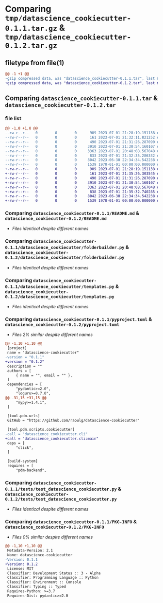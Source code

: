 # Comparing `tmp/datascience_cookiecutter-0.1.1.tar.gz` & `tmp/datascience_cookiecutter-0.1.2.tar.gz`

## filetype from file(1)

```diff
@@ -1 +1 @@
-gzip compressed data, was "datascience_cookiecutter-0.1.1.tar", last modified: Sat Jul  1 21:32:35 2023, max compression
+gzip compressed data, was "datascience_cookiecutter-0.1.2.tar", last modified: Sat Jul  1 21:35:32 2023, max compression
```

## Comparing `datascience_cookiecutter-0.1.1.tar` & `datascience_cookiecutter-0.1.2.tar`

### file list

```diff
@@ -1,8 +1,8 @@
--rw-r--r--   0        0        0      909 2023-07-01 21:28:19.151138 datascience_cookiecutter-0.1.1/README.md
--rw-r--r--   0        0        0      161 2023-07-01 21:32:11.821252 datascience_cookiecutter-0.1.1/datascience_cookiecutter/__init__.py
--rw-r--r--   0        0        0      490 2023-07-01 21:31:26.287090 datascience_cookiecutter-0.1.1/datascience_cookiecutter/cli.py
--rw-r--r--   0        0        0     3910 2023-07-01 21:30:54.160107 datascience_cookiecutter-0.1.1/datascience_cookiecutter/folderbuilder.py
--rw-r--r--   0        0        0     3363 2023-07-01 20:48:08.567048 datascience_cookiecutter-0.1.1/datascience_cookiecutter/templates.py
--rw-r--r--   0        0        0      833 2023-07-01 21:32:35.286332 datascience_cookiecutter-0.1.1/pyproject.toml
--rw-r--r--   0        0        0     8042 2023-06-30 22:34:34.542238 datascience_cookiecutter-0.1.1/tests/test_datascience_cookiecutter.py
--rw-r--r--   0        0        0     1539 1970-01-01 00:00:00.000000 datascience_cookiecutter-0.1.1/PKG-INFO
+-rw-r--r--   0        0        0      909 2023-07-01 21:28:19.151138 datascience_cookiecutter-0.1.2/README.md
+-rw-r--r--   0        0        0      161 2023-07-01 21:35:26.303545 datascience_cookiecutter-0.1.2/datascience_cookiecutter/__init__.py
+-rw-r--r--   0        0        0      490 2023-07-01 21:31:26.287090 datascience_cookiecutter-0.1.2/datascience_cookiecutter/cli.py
+-rw-r--r--   0        0        0     3910 2023-07-01 21:30:54.160107 datascience_cookiecutter-0.1.2/datascience_cookiecutter/folderbuilder.py
+-rw-r--r--   0        0        0     3363 2023-07-01 20:48:08.567048 datascience_cookiecutter-0.1.2/datascience_cookiecutter/templates.py
+-rw-r--r--   0        0        0      838 2023-07-01 21:35:32.740285 datascience_cookiecutter-0.1.2/pyproject.toml
+-rw-r--r--   0        0        0     8042 2023-06-30 22:34:34.542238 datascience_cookiecutter-0.1.2/tests/test_datascience_cookiecutter.py
+-rw-r--r--   0        0        0     1539 1970-01-01 00:00:00.000000 datascience_cookiecutter-0.1.2/PKG-INFO
```

### Comparing `datascience_cookiecutter-0.1.1/README.md` & `datascience_cookiecutter-0.1.2/README.md`

 * *Files identical despite different names*

### Comparing `datascience_cookiecutter-0.1.1/datascience_cookiecutter/folderbuilder.py` & `datascience_cookiecutter-0.1.2/datascience_cookiecutter/folderbuilder.py`

 * *Files identical despite different names*

### Comparing `datascience_cookiecutter-0.1.1/datascience_cookiecutter/templates.py` & `datascience_cookiecutter-0.1.2/datascience_cookiecutter/templates.py`

 * *Files identical despite different names*

### Comparing `datascience_cookiecutter-0.1.1/pyproject.toml` & `datascience_cookiecutter-0.1.2/pyproject.toml`

 * *Files 2% similar despite different names*

```diff
@@ -1,10 +1,10 @@
 [project]
 name = "datascience-cookiecutter"
-version = "0.1.1"
+version = "0.1.2"
 description = ""
 authors = [
     { name = "", email = "" },
 ]
 dependencies = [
     "pydantic>=2.0",
     "loguru>=0.7.0",
@@ -31,15 +31,15 @@
     "mypy>=1.4.1",
 ]
 
 [tool.pdm.urls]
 GitHub = "https://github.com/raoulg/datascience-cookiecutter"
 
 [tool.pdm.scripts.cookiecutter]
-call = "datascience_cookiecutter.cli"
+call = "datascience_cookiecutter.cli:main"
 deps = [
     "click",
 ]
 
 [build-system]
 requires = [
     "pdm-backend",
```

### Comparing `datascience_cookiecutter-0.1.1/tests/test_datascience_cookiecutter.py` & `datascience_cookiecutter-0.1.2/tests/test_datascience_cookiecutter.py`

 * *Files identical despite different names*

### Comparing `datascience_cookiecutter-0.1.1/PKG-INFO` & `datascience_cookiecutter-0.1.2/PKG-INFO`

 * *Files 0% similar despite different names*

```diff
@@ -1,10 +1,10 @@
 Metadata-Version: 2.1
 Name: datascience-cookiecutter
-Version: 0.1.1
+Version: 0.1.2
 License: MIT
 Classifier: Development Status :: 3 - Alpha
 Classifier: Programming Language :: Python
 Classifier: Environment :: Console
 Classifier: Typing :: Typed
 Requires-Python: >=3.7
 Requires-Dist: pydantic>=2.0
```

